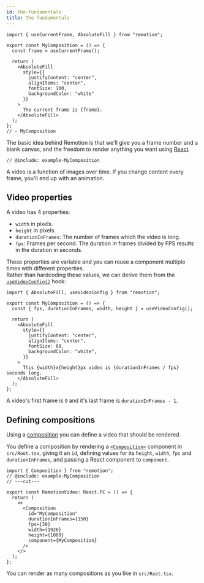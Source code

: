 ```yaml
---
id: the-fundamentals
title: The fundamentals
---
```


```twoslash include example
import { useCurrentFrame, AbsoluteFill } from "remotion";

export const MyComposition = () => {
  const frame = useCurrentFrame();

  return (
    <AbsoluteFill
      style={{
        justifyContent: "center",
        alignItems: "center",
        fontSize: 100,
        backgroundColor: "white"
      }}
    >
      The current frame is {frame}.
    </AbsoluteFill>
  );
};
// - MyComposition
```

The basic idea behind Remotion is that we'll give you a frame number and a blank canvas, and the freedom to render anything you want using [React](https://reactjs.org).

```tsx twoslash
// @include: example-MyComposition
```

A video is a function of images over time. If you change content every frame, you'll end up with an animation.

## Video properties

A video has 4 properties:

- `width` in pixels.
- `height` in pixels.
- `durationInFrames`: The number of frames which the video is long.
- `fps`: Frames per second. The duration in frames divided by FPS results in the duration in seconds.

These properties are variable and you can reuse a component multiple times with different properties.  
Rather than hardcoding these values, we can derive them from the [`useVideoConfig()`](/docs/use-video-config) hook:

```tsx twoslash
import { AbsoluteFill, useVideoConfig } from "remotion";

export const MyComposition = () => {
  const { fps, durationInFrames, width, height } = useVideoConfig();

  return (
    <AbsoluteFill
      style={{
        justifyContent: "center",
        alignItems: "center",
        fontSize: 60,
        backgroundColor: "white",
      }}
    >
      This {width}x{height}px video is {durationInFrames / fps} seconds long.
    </AbsoluteFill>
  );
};
```

A video's first frame is `0` and it's last frame is `durationInFrames - 1`.

## Defining compositions

Using a [composition](/docs/terminology#composition) you can define a video that should be rendered.

You define a composition by rendering a [`<Composition>`](/docs/composition) component in `src/Root.tsx`, giving it an `id`, defining values for its `height`, `width`, `fps` and `durationInFrames`, and passing a React component to `component`.

```tsx twoslash title="src/Root.tsx"
import { Composition } from "remotion";
// @include: example-MyComposition
// ---cut---

export const RemotionVideo: React.FC = () => {
  return (
    <>
      <Composition
        id="MyComposition"
        durationInFrames={150}
        fps={30}
        width={1920}
        height={1080}
        component={MyComposition}
      />
    </>
  );
};
```

You can render as many compositions as you like in `src/Root.tsx`.
